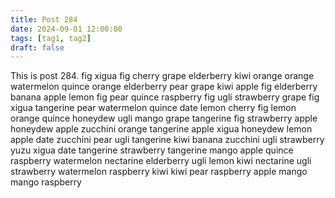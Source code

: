 ```yaml
---
title: Post 284
date: 2024-09-01 12:00:00
tags: [tag1, tag2]
draft: false
---
```

This is post 284.
fig
xigua
fig
cherry
grape
elderberry
kiwi
orange
orange
watermelon
quince
orange
elderberry
pear
grape
kiwi
apple
fig
elderberry
banana
apple
lemon
fig
pear
quince
raspberry
fig
ugli
strawberry
grape
fig
xigua
tangerine
pear
watermelon
quince
date
lemon
cherry
fig
lemon
orange
quince
honeydew
ugli
mango
grape
tangerine
fig
strawberry
apple
honeydew
apple
zucchini
orange
tangerine
apple
xigua
honeydew
lemon
apple
date
zucchini
pear
ugli
tangerine
kiwi
banana
zucchini
ugli
strawberry
yuzu
xigua
date
tangerine
strawberry
tangerine
mango
apple
quince
raspberry
watermelon
nectarine
elderberry
ugli
lemon
kiwi
nectarine
ugli
strawberry
watermelon
raspberry
kiwi
kiwi
pear
raspberry
apple
mango
mango
raspberry
